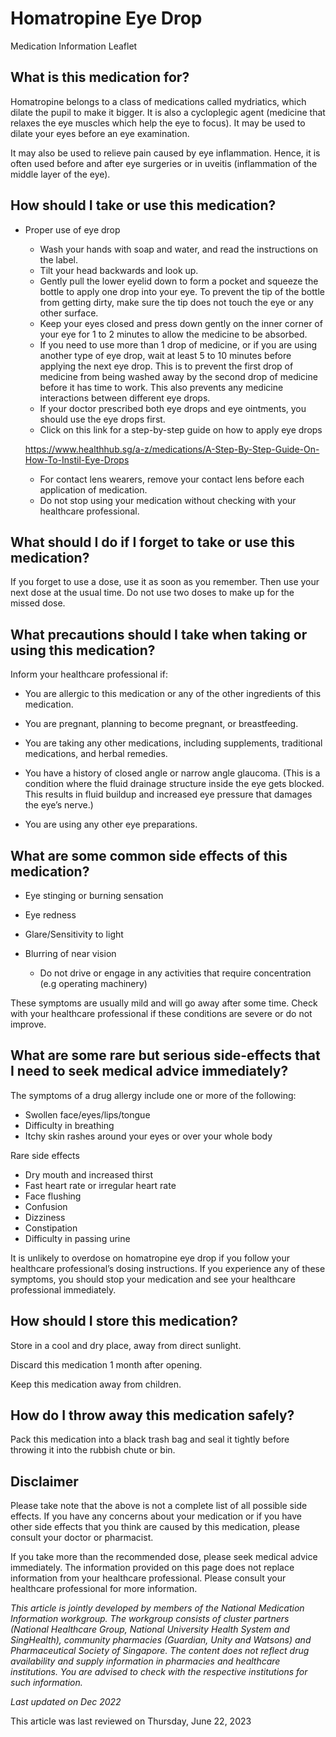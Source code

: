 # Homatropine Eye Drop

Medication Information Leaflet

What is this medication for?
----------------------------

Homatropine belongs to a class of medications called mydriatics, which dilate the pupil to make it bigger. It is also a cycloplegic agent (medicine that relaxes the eye muscles which help the eye to focus). It may be used to dilate your eyes before an eye examination.

It may also be used to relieve pain caused by eye inflammation. Hence, it is often used before and after eye surgeries or in uveitis (inflammation of the middle layer of the eye).

How should I take or use this medication?
-----------------------------------------

* Proper use of eye drop

  + Wash your hands with soap and water, and read the instructions on the label.
  + Tilt your head backwards and look up.
  + Gently pull the lower eyelid down to form a pocket and squeeze the bottle to apply one drop into your eye. To prevent the tip of the bottle from getting dirty, make sure the tip does not touch the eye or any other surface.
  + Keep your eyes closed and press down gently on the inner corner of your eye for 1 to 2 minutes to allow the medicine to be absorbed.
  + If you need to use more than 1 drop of medicine, or if you are using another type of eye drop, wait at least 5 to 10 minutes before applying the next eye drop. This is to prevent the first drop of medicine from being washed away by the second drop of medicine before it has time to work. This also prevents any medicine interactions between different eye drops.
  + If your doctor prescribed both eye drops and eye ointments, you should use the eye drops first.
  + Click on this link for a step-by-step guide on how to apply eye drops

  <https://www.healthhub.sg/a-z/medications/A-Step-By-Step-Guide-On-How-To-Instil-Eye-Drops>

  + For contact lens wearers, remove your contact lens before each application of medication.
  + Do not stop using your medication without checking with your healthcare professional.

What should I do if I forget to take or use this medication?
------------------------------------------------------------

If you forget to use a dose, use it as soon as you remember. Then use your next dose at the usual time. Do not use two doses to make up for the missed dose.

What precautions should I take when taking or using this medication?
--------------------------------------------------------------------

Inform your healthcare professional if:

* You are allergic to this medication or any of the other ingredients of this medication.
* You are pregnant, planning to become pregnant, or breastfeeding.
* You are taking any other medications, including supplements, traditional medications, and herbal remedies.

* You have a history of closed angle or narrow angle glaucoma. (This is a condition where the fluid drainage structure inside the eye gets blocked. This results in fluid buildup and increased eye pressure that damages the eye’s nerve.)
* You are using any other eye preparations.

What are some common side effects of this medication?
-----------------------------------------------------

* Eye stinging or burning sensation
* Eye redness
* Glare/Sensitivity to light
* Blurring of near vision

  + Do not drive or engage in any activities that require concentration (e.g operating machinery)

These symptoms are usually mild and will go away after some time. Check with your healthcare professional if these conditions are severe or do not improve.

What are some rare but serious side-effects that I need to seek medical advice immediately?
-------------------------------------------------------------------------------------------

The symptoms of a drug allergy include one or more of the following:

* Swollen face/eyes/lips/tongue
* Difficulty in breathing
* Itchy skin rashes around your eyes or over your whole body

Rare side effects

* Dry mouth and increased thirst
* Fast heart rate or irregular heart rate
* Face flushing
* Confusion
* Dizziness
* Constipation
* Difficulty in passing urine

It is unlikely to overdose on homatropine eye drop if you follow your healthcare professional’s dosing instructions. If you experience any of these symptoms, you should stop your medication and see your healthcare professional immediately.

How should I store this medication?
-----------------------------------

Store in a cool and dry place, away from direct sunlight.

Discard this medication 1 month after opening.

Keep this medication away from children.

How do I throw away this medication safely?
-------------------------------------------

Pack this medication into a black trash bag and seal it tightly before throwing it into the rubbish chute or bin.

  

Disclaimer
----------

Please take note that the above is not a complete list of all possible side effects. If you have any concerns about your medication or if you have other side effects that you think are caused by this medication, please consult your doctor or pharmacist.

If you take more than the recommended dose, please seek medical advice immediately. The information provided on this page does not replace information from your healthcare professional. Please consult your healthcare professional for more information.

*This article is jointly developed by members of the National Medication Information workgroup. The workgroup consists of cluster partners (National Healthcare Group, National University Health System and SingHealth), community pharmacies (Guardian, Unity and Watsons) and Pharmaceutical Society of Singapore. The content does not reflect drug availability and supply information in pharmacies and healthcare institutions. You are advised to check with the respective institutions for such information.*

*Last updated on Dec 2022*

This article was last reviewed on
Thursday, June 22, 2023
